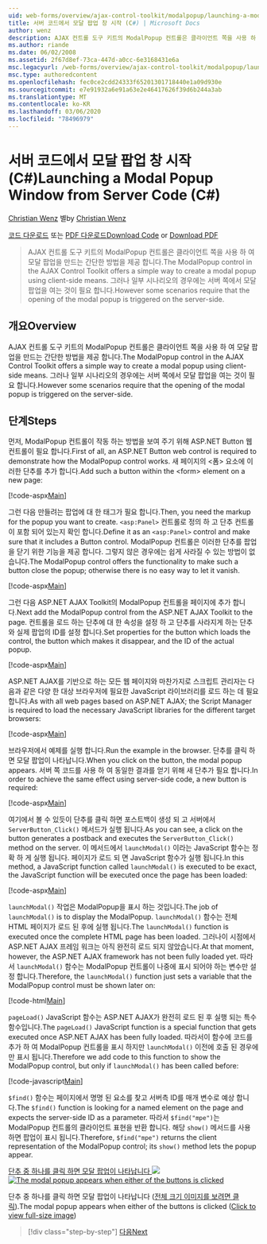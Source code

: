 ```yaml
---
uid: web-forms/overview/ajax-control-toolkit/modalpopup/launching-a-modal-popup-window-from-server-code-cs
title: 서버 코드에서 모달 팝업 창 시작 (C#) | Microsoft Docs
author: wenz
description: AJAX 컨트롤 도구 키트의 ModalPopup 컨트롤은 클라이언트 쪽을 사용 하 여 모달 팝업을 만드는 간단한 방법을 제공 합니다. 그러나 일부 시나리오에서는
ms.author: riande
ms.date: 06/02/2008
ms.assetid: 2f67d8ef-73ca-447d-a0cc-6e3168431e6a
msc.legacyurl: /web-forms/overview/ajax-control-toolkit/modalpopup/launching-a-modal-popup-window-from-server-code-cs
msc.type: authoredcontent
ms.openlocfilehash: fec0ce2cdd24333f65201301718440e1a09d930e
ms.sourcegitcommit: e7e91932a6e91a63e2e46417626f39d6b244a3ab
ms.translationtype: MT
ms.contentlocale: ko-KR
ms.lasthandoff: 03/06/2020
ms.locfileid: "78496979"
---
```

# <a name="launching-a-modal-popup-window-from-server-code-c"></a><span data-ttu-id="a24b4-104">서버 코드에서 모달 팝업 창 시작(C#)</span><span class="sxs-lookup"><span data-stu-id="a24b4-104">Launching a Modal Popup Window from Server Code (C#)</span></span>

<span data-ttu-id="a24b4-105">[Christian Wenz](https://github.com/wenz) 별</span><span class="sxs-lookup"><span data-stu-id="a24b4-105">by [Christian Wenz](https://github.com/wenz)</span></span>

<span data-ttu-id="a24b4-106">[코드 다운로드](https://download.microsoft.com/download/2/4/0/24052038-f942-4336-905b-b60ae56f0dd5/ModalPopup1.cs.zip) 또는 [PDF 다운로드](https://download.microsoft.com/download/b/6/a/b6ae89ee-df69-4c87-9bfb-ad1eb2b23373/modalpopup1CS.pdf)</span><span class="sxs-lookup"><span data-stu-id="a24b4-106">[Download Code](https://download.microsoft.com/download/2/4/0/24052038-f942-4336-905b-b60ae56f0dd5/ModalPopup1.cs.zip) or [Download PDF](https://download.microsoft.com/download/b/6/a/b6ae89ee-df69-4c87-9bfb-ad1eb2b23373/modalpopup1CS.pdf)</span></span>

> <span data-ttu-id="a24b4-107">AJAX 컨트롤 도구 키트의 ModalPopup 컨트롤은 클라이언트 쪽을 사용 하 여 모달 팝업을 만드는 간단한 방법을 제공 합니다.</span><span class="sxs-lookup"><span data-stu-id="a24b4-107">The ModalPopup control in the AJAX Control Toolkit offers a simple way to create a modal popup using client-side means.</span></span> <span data-ttu-id="a24b4-108">그러나 일부 시나리오의 경우에는 서버 쪽에서 모달 팝업을 여는 것이 필요 합니다.</span><span class="sxs-lookup"><span data-stu-id="a24b4-108">However some scenarios require that the opening of the modal popup is triggered on the server-side.</span></span>

## <a name="overview"></a><span data-ttu-id="a24b4-109">개요</span><span class="sxs-lookup"><span data-stu-id="a24b4-109">Overview</span></span>

<span data-ttu-id="a24b4-110">AJAX 컨트롤 도구 키트의 ModalPopup 컨트롤은 클라이언트 쪽을 사용 하 여 모달 팝업을 만드는 간단한 방법을 제공 합니다.</span><span class="sxs-lookup"><span data-stu-id="a24b4-110">The ModalPopup control in the AJAX Control Toolkit offers a simple way to create a modal popup using client-side means.</span></span> <span data-ttu-id="a24b4-111">그러나 일부 시나리오의 경우에는 서버 쪽에서 모달 팝업을 여는 것이 필요 합니다.</span><span class="sxs-lookup"><span data-stu-id="a24b4-111">However some scenarios require that the opening of the modal popup is triggered on the server-side.</span></span>

## <a name="steps"></a><span data-ttu-id="a24b4-112">단계</span><span class="sxs-lookup"><span data-stu-id="a24b4-112">Steps</span></span>

<span data-ttu-id="a24b4-113">먼저, ModalPopup 컨트롤이 작동 하는 방법을 보여 주기 위해 ASP.NET Button 웹 컨트롤이 필요 합니다.</span><span class="sxs-lookup"><span data-stu-id="a24b4-113">First of all, an ASP.NET Button web control is required to demonstrate how the ModalPopup control works.</span></span> <span data-ttu-id="a24b4-114">새 페이지의 &lt;폼&gt; 요소에 이러한 단추를 추가 합니다.</span><span class="sxs-lookup"><span data-stu-id="a24b4-114">Add such a button within the &lt;form&gt; element on a new page:</span></span>

[!code-aspx[Main](launching-a-modal-popup-window-from-server-code-cs/samples/sample1.aspx)]

<span data-ttu-id="a24b4-115">그런 다음 만들려는 팝업에 대 한 태그가 필요 합니다.</span><span class="sxs-lookup"><span data-stu-id="a24b4-115">Then, you need the markup for the popup you want to create.</span></span> <span data-ttu-id="a24b4-116">`<asp:Panel>` 컨트롤로 정의 하 고 단추 컨트롤이 포함 되어 있는지 확인 합니다.</span><span class="sxs-lookup"><span data-stu-id="a24b4-116">Define it as an `<asp:Panel>` control and make sure that it includes a Button control.</span></span> <span data-ttu-id="a24b4-117">ModalPopup 컨트롤은 이러한 단추를 팝업을 닫기 위한 기능을 제공 합니다. 그렇지 않은 경우에는 쉽게 사라질 수 있는 방법이 없습니다.</span><span class="sxs-lookup"><span data-stu-id="a24b4-117">The ModalPopup control offers the functionality to make such a button close the popup; otherwise there is no easy way to let it vanish.</span></span>

[!code-aspx[Main](launching-a-modal-popup-window-from-server-code-cs/samples/sample2.aspx)]

<span data-ttu-id="a24b4-118">그런 다음 ASP.NET AJAX Toolkit의 ModalPopup 컨트롤을 페이지에 추가 합니다.</span><span class="sxs-lookup"><span data-stu-id="a24b4-118">Next add the ModalPopup control from the ASP.NET AJAX Toolkit to the page.</span></span> <span data-ttu-id="a24b4-119">컨트롤을 로드 하는 단추에 대 한 속성을 설정 하 고 단추를 사라지게 하는 단추와 실제 팝업의 ID를 설정 합니다.</span><span class="sxs-lookup"><span data-stu-id="a24b4-119">Set properties for the button which loads the control, the button which makes it disappear, and the ID of the actual popup.</span></span>

[!code-aspx[Main](launching-a-modal-popup-window-from-server-code-cs/samples/sample3.aspx)]

<span data-ttu-id="a24b4-120">ASP.NET AJAX를 기반으로 하는 모든 웹 페이지와 마찬가지로 스크립트 관리자는 다음과 같은 다양 한 대상 브라우저에 필요한 JavaScript 라이브러리를 로드 하는 데 필요 합니다.</span><span class="sxs-lookup"><span data-stu-id="a24b4-120">As with all web pages based on ASP.NET AJAX; the Script Manager is required to load the necessary JavaScript libraries for the different target browsers:</span></span>

[!code-aspx[Main](launching-a-modal-popup-window-from-server-code-cs/samples/sample4.aspx)]

<span data-ttu-id="a24b4-121">브라우저에서 예제를 실행 합니다.</span><span class="sxs-lookup"><span data-stu-id="a24b4-121">Run the example in the browser.</span></span> <span data-ttu-id="a24b4-122">단추를 클릭 하면 모달 팝업이 나타납니다.</span><span class="sxs-lookup"><span data-stu-id="a24b4-122">When you click on the button, the modal popup appears.</span></span> <span data-ttu-id="a24b4-123">서버 쪽 코드를 사용 하 여 동일한 결과를 얻기 위해 새 단추가 필요 합니다.</span><span class="sxs-lookup"><span data-stu-id="a24b4-123">In order to achieve the same effect using server-side code, a new button is required:</span></span>

[!code-aspx[Main](launching-a-modal-popup-window-from-server-code-cs/samples/sample5.aspx)]

<span data-ttu-id="a24b4-124">여기에서 볼 수 있듯이 단추를 클릭 하면 포스트백이 생성 되 고 서버에서 `ServerButton_Click()` 메서드가 실행 됩니다.</span><span class="sxs-lookup"><span data-stu-id="a24b4-124">As you can see, a click on the button generates a postback and executes the `ServerButton_Click()` method on the server.</span></span> <span data-ttu-id="a24b4-125">이 메서드에서 `launchModal()` 이라는 JavaScript 함수는 정확 하 게 실행 됩니다. 페이지가 로드 되 면 JavaScript 함수가 실행 됩니다.</span><span class="sxs-lookup"><span data-stu-id="a24b4-125">In this method, a JavaScript function called `launchModal()` is executed to be exact, the JavaScript function will be executed once the page has been loaded:</span></span>

[!code-aspx[Main](launching-a-modal-popup-window-from-server-code-cs/samples/sample6.aspx)]

<span data-ttu-id="a24b4-126">`launchModal()` 작업은 ModalPopup을 표시 하는 것입니다.</span><span class="sxs-lookup"><span data-stu-id="a24b4-126">The job of `launchModal()` is to display the ModalPopup.</span></span> <span data-ttu-id="a24b4-127">`launchModal()` 함수는 전체 HTML 페이지가 로드 된 후에 실행 됩니다.</span><span class="sxs-lookup"><span data-stu-id="a24b4-127">The `launchModal()` function is executed once the complete HTML page has been loaded.</span></span> <span data-ttu-id="a24b4-128">그러나이 시점에서 ASP.NET AJAX 프레임 워크는 아직 완전히 로드 되지 않았습니다.</span><span class="sxs-lookup"><span data-stu-id="a24b4-128">At that moment, however, the ASP.NET AJAX framework has not been fully loaded yet.</span></span> <span data-ttu-id="a24b4-129">따라서 `launchModal()` 함수는 ModalPopup 컨트롤이 나중에 표시 되어야 하는 변수만 설정 합니다.</span><span class="sxs-lookup"><span data-stu-id="a24b4-129">Therefore, the `launchModal()` function just sets a variable that the ModalPopup control must be shown later on:</span></span>

[!code-html[Main](launching-a-modal-popup-window-from-server-code-cs/samples/sample7.html)]

<span data-ttu-id="a24b4-130">`pageLoad()` JavaScript 함수는 ASP.NET AJAX가 완전히 로드 된 후 실행 되는 특수 함수입니다.</span><span class="sxs-lookup"><span data-stu-id="a24b4-130">The `pageLoad()` JavaScript function is a special function that gets executed once ASP.NET AJAX has been fully loaded.</span></span> <span data-ttu-id="a24b4-131">따라서이 함수에 코드를 추가 하 여 ModalPopup 컨트롤을 표시 하지만 `launchModal()` 이전에 호출 된 경우에만 표시 됩니다.</span><span class="sxs-lookup"><span data-stu-id="a24b4-131">Therefore we add code to this function to show the ModalPopup control, but only if `launchModal()` has been called before:</span></span>

[!code-javascript[Main](launching-a-modal-popup-window-from-server-code-cs/samples/sample8.js)]

<span data-ttu-id="a24b4-132">`$find()` 함수는 페이지에서 명명 된 요소를 찾고 서버측 ID를 매개 변수로 예상 합니다.</span><span class="sxs-lookup"><span data-stu-id="a24b4-132">The `$find()` function is looking for a named element on the page and expects the server-side ID as a parameter.</span></span> <span data-ttu-id="a24b4-133">따라서 `$find("mpe")`는 ModalPopup 컨트롤의 클라이언트 표현을 반환 합니다. 해당 `show()` 메서드를 사용 하면 팝업이 표시 됩니다.</span><span class="sxs-lookup"><span data-stu-id="a24b4-133">Therefore, `$find("mpe")` returns the client representation of the ModalPopup control; its `show()` method lets the popup appear.</span></span>

<span data-ttu-id="a24b4-134">[단추 중 하나를 클릭 하면 모달 팝업이 나타납니다 ![](launching-a-modal-popup-window-from-server-code-cs/_static/image2.png)](launching-a-modal-popup-window-from-server-code-cs/_static/image1.png)</span><span class="sxs-lookup"><span data-stu-id="a24b4-134">[![The modal popup appears when either of the buttons is clicked](launching-a-modal-popup-window-from-server-code-cs/_static/image2.png)](launching-a-modal-popup-window-from-server-code-cs/_static/image1.png)</span></span>

<span data-ttu-id="a24b4-135">단추 중 하나를 클릭 하면 모달 팝업이 나타납니다 ([전체 크기 이미지를 보려면 클릭](launching-a-modal-popup-window-from-server-code-cs/_static/image3.png)).</span><span class="sxs-lookup"><span data-stu-id="a24b4-135">The modal popup appears when either of the buttons is clicked ([Click to view full-size image](launching-a-modal-popup-window-from-server-code-cs/_static/image3.png))</span></span>

> [!div class="step-by-step"]
> [<span data-ttu-id="a24b4-136">다음</span><span class="sxs-lookup"><span data-stu-id="a24b4-136">Next</span></span>](using-modalpopup-with-a-repeater-control-cs.md)
